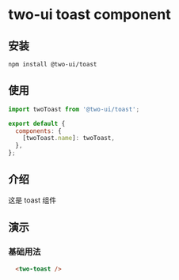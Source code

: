 # two-ui toast component

## 安装

```shell
npm install @two-ui/toast
```

## 使用

```javascript
import twoToast from '@two-ui/toast';

export default {
  components: {
    [twoToast.name]: twoToast,
  },
};

```

## 介绍

这是 toast 组件

## 演示

<block>
  <h3>基础用法</h3>
  <p></p>

```html
  <two-toast />
```
</block>